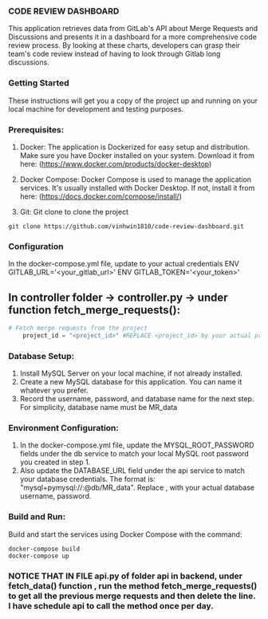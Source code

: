 ### CODE REVIEW DASHBOARD

This application retrieves data from GitLab's API about Merge Requests and Discussions and presents it in a dashboard for a more comprehensive code review process. By looking at these charts, developers can grasp their team's code review instead of having to look through Gitlab long discussions. 

### Getting Started

These instructions will get you a copy of the project up and running on your local machine for development and testing purposes.

### Prerequisites:

1. Docker: The application is Dockerized for easy setup and distribution. Make sure you have Docker installed on your system. Download it from here: (https://www.docker.com/products/docker-desktop)

2. Docker Compose: Docker Compose is used to manage the application services. It's usually installed with Docker Desktop. If not, install it from here: (https://docs.docker.com/compose/install/)

3. Git: Git clone to clone the project

```
git clone https://github.com/vinhwin1810/code-review-dashboard.git
```

### Configuration

In the docker-compose.yml file, update to your actual credentials
ENV GITLAB_URL='<your_gitlab_url>'
ENV GITLAB_TOKEN='<your_token>'

## In controller folder -> controller.py -> under function fetch_merge_requests():

```python
# Fetch merge requests from the project
    project_id = "<project_id>" #REPLACE <project_id> by your actual project id
```

### Database Setup:

1. Install MySQL Server on your local machine, if not already installed.
2. Create a new MySQL database for this application. You can name it whatever you prefer.
3. Record the username, password, and database name for the next step. For simplicity, database name must be MR_data

### Environment Configuration:

1. In the docker-compose.yml file, update the MYSQL_ROOT_PASSWORD fields under the db service to match your local MySQL root password you created in step 1.
2. Also update the DATABASE_URL field under the api service to match your database credentials. The format is: "mysql+pymysql://<user>:<password>@db/MR_data". Replace <user>, <password> with your actual database username, password.

### Build and Run:

Build and start the services using Docker Compose with the command:

```
docker-compose build
docker-compose up
```

### NOTICE THAT IN FILE api.py of folder api in backend, under fetch_data() function , run the method fetch_merge_requests() to get all the previous merge requests and then delete the line. I have schedule api to call the method once per day.
